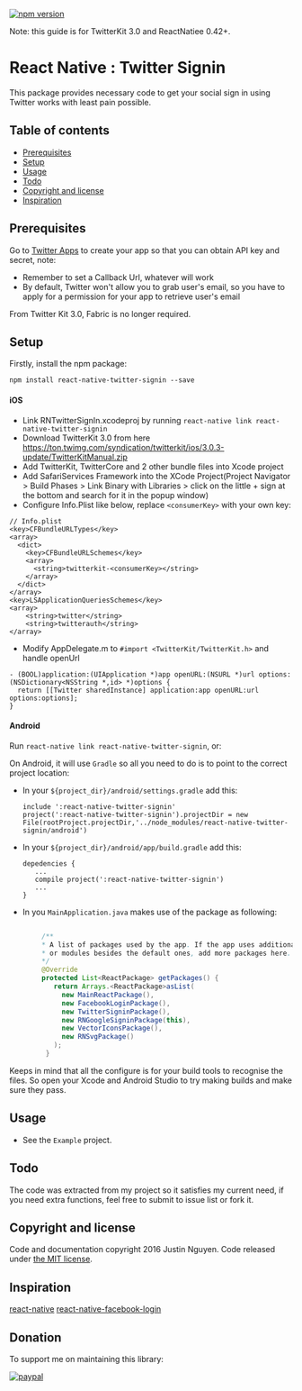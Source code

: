 [![npm version](https://badge.fury.io/js/react-native-twitter-signin.svg)](https://badge.fury.io/js/react-native-twitter-signin)

Note: this guide is for TwitterKit 3.0 and ReactNatiee 0.42+.

# React Native : Twitter Signin
This package provides necessary code to get your social sign in using Twitter works with least pain possible.

## Table of contents
- [Prerequisites](#prerequisites)
- [Setup](#setup)
- [Usage](#usage)
- [Todo](#todo)
- [Copyright and license](#copyright-and-license)
- [Inspiration](#inspiration)

## Prerequisites

Go to [Twitter Apps](https://apps.twitter.com/) to create your app so that you can obtain API key and secret, note:

 - Remember to set a Callback Url, whatever will work
 - By default, Twitter won't allow you to grab user's email, so you have to apply for a permission for your app to retrieve user's email

From Twitter Kit 3.0, Fabric is no longer required.

## Setup

Firstly, install the npm package:

    npm install react-native-twitter-signin --save

#### iOS

 - Link RNTwitterSignIn.xcodeproj by running `react-native link react-native-twitter-signin`
 - Download TwitterKit 3.0 from here https://ton.twimg.com/syndication/twitterkit/ios/3.0.3-update/TwitterKitManual.zip
 - Add TwitterKit, TwitterCore and 2 other bundle files into Xcode project
 - Add SafariServices Framework into the XCode Project(Project Navigator > Build Phases > Link Binary with Libraries > 
   click on the little + sign at the bottom and search for it in the popup window) 
 - Configure Info.Plist like below, replace `<consumerKey>` with your own key:

```
// Info.plist
<key>CFBundleURLTypes</key>
<array>
  <dict>
    <key>CFBundleURLSchemes</key>
    <array>
      <string>twitterkit-<consumerKey></string>
    </array>
  </dict>
</array>
<key>LSApplicationQueriesSchemes</key>
<array>
    <string>twitter</string>
    <string>twitterauth</string>
</array>
```
  - Modify AppDelegate.m to `#import <TwitterKit/TwitterKit.h>` and handle openUrl
````
- (BOOL)application:(UIApplication *)app openURL:(NSURL *)url options:(NSDictionary<NSString *,id> *)options {
  return [[Twitter sharedInstance] application:app openURL:url options:options];
}
````
  

#### Android

Run `react-native link react-native-twitter-signin`, or:

On Android, it will use `Gradle` so all you need to do is to point to the correct project location:

  - In your `${project_dir}/android/settings.gradle` add this:

        include ':react-native-twitter-signin'
        project(':react-native-twitter-signin').projectDir = new File(rootProject.projectDir,'../node_modules/react-native-twitter-signin/android')
  - In your `${project_dir}/android/app/build.gradle` add this:

        depedencies {
           ...
           compile project(':react-native-twitter-signin')
           ...
        }
  - In you `MainApplication.java` makes use of the package as following:

```java

        /**
        * A list of packages used by the app. If the app uses additional views
        * or modules besides the default ones, add more packages here.
        */
        @Override
        protected List<ReactPackage> getPackages() {
           return Arrays.<ReactPackage>asList(
             new MainReactPackage(),
             new FacebookLoginPackage(),
             new TwitterSigninPackage(),
             new RNGoogleSigninPackage(this),
             new VectorIconsPackage(),
             new RNSvgPackage()
           );
         }
```

Keeps in mind that all the configure is for your build tools to recognise the files. So open your Xcode and Android Studio to try making builds and make sure they pass.

## Usage

 - See the `Example` project.




## Todo
The code was extracted from my project so it satisfies my current need, if you need extra functions, feel free to submit to issue list or fork it.

## Copyright and license

Code and documentation copyright 2016 Justin Nguyen. Code released under [the MIT license](https://github.com/GoldenOwlAsia/react-native-twitter-signin/blob/master/LICENSE).

## Inspiration

[react-native](http://facebook.github.io/react-native/)
[react-native-facebook-login](https://github.com/magus/react-native-facebook-login)

## Donation

To support me on maintaining this library:

[![paypal](https://www.paypalobjects.com/en_US/i/btn/btn_donateCC_LG.gif)](https://www.paypal.com/cgi-bin/webscr?cmd=_donations&business=EFCCM8QYU4ZR2&lc=VN&currency_code=USD&bn=PP%2dDonationsBF%3abtn_donateCC_LG%2egif%3aNonHosted)

